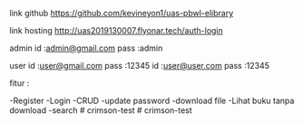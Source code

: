 link github
https://github.com/kevineyon1/uas-pbwl-elibrary

link hosting
http://uas2019130007.flyonar.tech/auth-login

admin 
id   :admin@gmail.com
pass :admin

user
id   :user@gmail.com 
pass :12345
id   :user@user.com 
pass :12345

fitur :

-Register
-Login
-CRUD 
-update password
-download file
-Lihat buku tanpa download
-search
#   c r i m s o n - t e s t  
 #   c r i m s o n - t e s t  
 